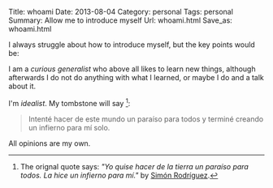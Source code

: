 Title: whoami
Date: 2013-08-04
Category: personal
Tags: personal
Summary: Allow me to introduce myself
Url: whoami.html
Save_as: whoami.html


I always struggle about how to introduce myself, but the key points would be:

I am a *curious generalist* who above all likes to learn new things, although
afterwards I do not do anything with what I learned, or maybe I do and a talk
about it.

I'm *idealist*. My tombstone will say [^1]:

> Intenté hacer de este mundo un paraíso para todos y terminé creando un
> infierno para mí solo.

All opinions are my own.

[^1]: The orignal quote says: *"Yo quise hacer de la tierra un paraíso para
      todos. La hice un infierno para mí."* by [Simón Rodríguez][1].

[1]: https://es.wikiquote.org/wiki/Sim%C3%B3n_Rodr%C3%ADguez "Simón Rodríguez"
